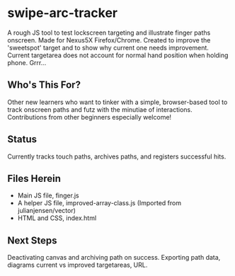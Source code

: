 # swipe-arc-tracker
A rough JS tool to test lockscreen targeting and illustrate finger paths onscreen. Made for Nexus5X Firefox/Chrome. Created to improve the 'sweetspot' target and to show why current one needs improvement. Current targetarea does not account for normal hand position when holding phone. Grrr...
## Who's This For?
Other new learners who want to tinker with a simple, browser-based tool to track onscreen paths and futz with the minutiae of interactions. Contributions from other beginners especially welcome!
## Status
Currently tracks touch paths, archives paths, and registers successful hits.
## Files Herein
- Main JS file, finger.js
- A helper JS file, improved-array-class.js (Imported from julianjensen/vector)
- HTML and CSS, index.html
## Next Steps
Deactivating canvas and archiving path on success. Exporting path data, diagrams current vs improved targetareas, URL.
 
